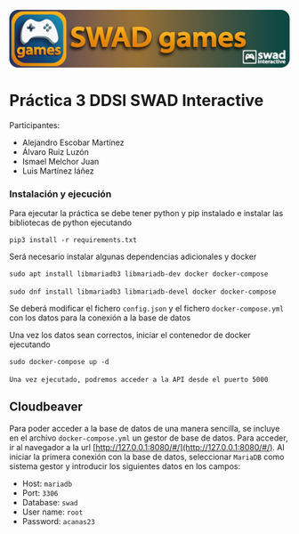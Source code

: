 ![Logo](img/swadit.png)

# Práctica 3 DDSI SWAD Interactive

Participantes:
- Alejandro Escobar Martínez
- Álvaro Ruiz Luzón
- Ismael Melchor Juan
- Luis Martínez Iáñez

### Instalación y ejecución

Para ejecutar la práctica se debe tener python y pip instalado e instalar las bibliotecas de python ejecutando

```
pip3 install -r requirements.txt
```

Será necesario instalar algunas dependencias adicionales y docker

```
sudo apt install libmariadb3 libmariadb-dev docker docker-compose

sudo dnf install libmariadb3 libmariadb-devel docker docker-compose
```

Se deberá modificar el fichero `config.json` y el fichero `docker-compose.yml` con los datos para la conexión a la base de datos

Una vez los datos sean correctos, iniciar el contenedor de docker ejecutando

```
sudo docker-compose up -d

Una vez ejecutado, podremos acceder a la API desde el puerto 5000
```


## Cloudbeaver

Para poder acceder a la base de datos de una manera sencilla, se incluye en el archivo `docker-compose.yml` un gestor de base de datos. Para acceder, ir al navegador a la url [http://127.0.0.1:8080/#/](http://127.0.0.1:8080/#/). Al iniciar la primera conexión con la base de datos, seleccionar `MariaDB` como sistema gestor y introducir los siguientes datos en los campos:

- Host: `mariadb`
- Port: `3306`
- Database: `swad`
- User name: `root`
- Password: `acanas23`
